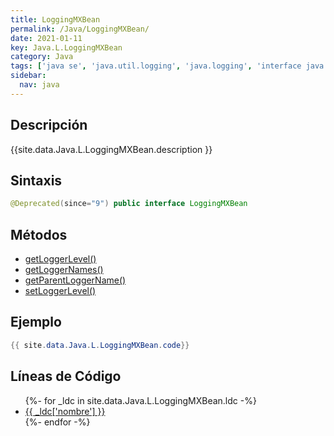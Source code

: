 ```yaml
---
title: LoggingMXBean
permalink: /Java/LoggingMXBean/
date: 2021-01-11
key: Java.L.LoggingMXBean
category: Java
tags: ['java se', 'java.util.logging', 'java.logging', 'interface java', 'Java 1.5']
sidebar: 
  nav: java
---
```


## Descripción
{{site.data.Java.L.LoggingMXBean.description }}

## Sintaxis
~~~java
@Deprecated(since="9") public interface LoggingMXBean
~~~

## Métodos
* [getLoggerLevel()](/Java/LoggingMXBean/getLoggerLevel)
* [getLoggerNames()](/Java/LoggingMXBean/getLoggerNames)
* [getParentLoggerName()](/Java/LoggingMXBean/getParentLoggerName)
* [setLoggerLevel()](/Java/LoggingMXBean/setLoggerLevel)

## Ejemplo
~~~java
{{ site.data.Java.L.LoggingMXBean.code}}
~~~

## Líneas de Código
<ul>
{%- for _ldc in site.data.Java.L.LoggingMXBean.ldc -%}
   <li>
       <a href="{{_ldc['url'] }}">{{ _ldc['nombre'] }}</a>
   </li>
{%- endfor -%}
</ul>
